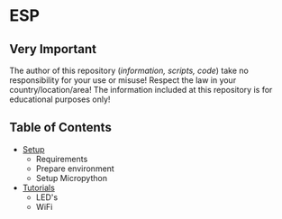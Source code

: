 # ESP

## Very Important

The author of this repository (_information, scripts, code_) take no responsibility for your use or misuse! Respect the law in your country/location/area! The information included at this repository is for educational purposes only!

## Table of Contents

- [Setup](./Setup)
  - Requirements
  - Prepare environment
  - Setup Micropython
- [Tutorials](./Tutorials)
  - LED's
  - WiFi
